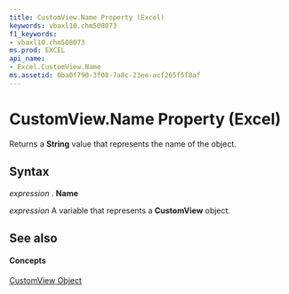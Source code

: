 ```yaml
---
title: CustomView.Name Property (Excel)
keywords: vbaxl10.chm508073
f1_keywords:
- vbaxl10.chm508073
ms.prod: EXCEL
api_name:
- Excel.CustomView.Name
ms.assetid: 0ba0f790-3f08-7a8c-23ee-acf265f5f8af
---
```



# CustomView.Name Property (Excel)

Returns a  **String** value that represents the name of the object.


## Syntax

 _expression_ . **Name**

 _expression_ A variable that represents a **CustomView** object.


## See also


#### Concepts


[CustomView Object](customview-object-excel.md)

